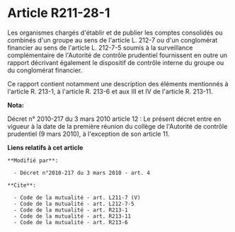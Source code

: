 # Article R211-28-1

Les organismes chargés d'établir et de publier les comptes consolidés ou combinés d'un groupe au sens de l'article L. 212-7
ou d'un conglomérat financier au sens de l'article L. 212-7-5 soumis à la surveillance complémentaire de l'Autorité de
contrôle prudentiel fournissent en outre un rapport décrivant également le dispositif de contrôle interne du groupe ou du
conglomérat financier. 

Ce rapport contient notamment une description des éléments mentionnés à l'article R. 213-1, à l'article R. 213-6 et aux III
et IV de l'article R. 213-11.

**Nota:**

Décret n° 2010-217 du 3 mars 2010 article 12 : Le présent décret entre en vigueur à la date de la première réunion du collège
de l'Autorité de contrôle prudentiel (9 mars 2010), à l'exception de son article 11.

**Liens relatifs à cet article**

	**Modifié par**:

	  - Décret n°2010-217 du 3 mars 2010 - art. 4

	**Cite**:

	  - Code de la mutualité - art. L211-7 (V)
	  - Code de la mutualité - art. L212-7-5
	  - Code de la mutualité - art. R213-1
	  - Code de la mutualité - art. R213-11
	  - Code de la mutualité - art. R213-6
